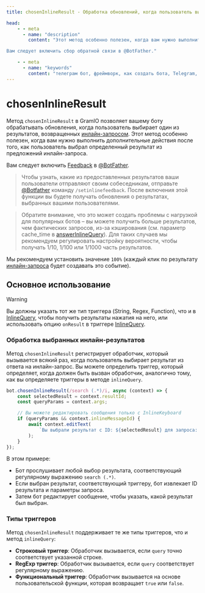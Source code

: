 ```yaml
---
title: chosenInlineResult - Обработка обновлений, когда пользователь выбирает один из результатов, возвращенных инлайн-запросом

head:
    - - meta
      - name: "description"
        content: "Этот метод особенно полезен, когда вам нужно выполнить дополнительные действия после того, как пользователь выбрал определенный результат из предложений инлайн-запроса.

Вам следует включить сбор обратной связи в @BotFather."

    - - meta
      - name: "keywords"
        content: "телеграм бот, фреймворк, как создать бота, Telegram, Telegram Bot API, GramIO, TypeScript, JavaScript, Node.JS, Nodejs, Deno, Bun, chosen inline result, инлайн-запросы, обработка выбора результата, InlineQuery, inline mode, inline feedback, сбор обратной связи, inline tracking, статистика инлайн запросов, инлайн результаты, inline_query_id, result_id, выбор пользователя, inline бот, обработка инлайн выбора"
---
```


# chosenInlineResult

Метод `chosenInlineResult` в GramIO позволяет вашему боту обрабатывать обновления, когда пользователь выбирает один из результатов, возвращенных [инлайн-запросом](/ru/triggers/inline-query). Этот метод особенно полезен, когда вам нужно выполнить дополнительные действия после того, как пользователь выбрал определенный результат из предложений инлайн-запроса.

Вам следует включить [Feedback](https://core.telegram.org/bots/inline#collecting-feedback) в [@BotFather](https://telegram.me/botfather).

> Чтобы узнать, какие из предоставленных результатов ваши пользователи отправляют своим собеседникам, отправьте [@Botfather](https://telegram.me/botfather) команду `/setinlinefeedback`. После включения этой функции вы будете получать обновления о результатах, выбранных вашими пользователями.

> Обратите внимание, что это может создать проблемы с нагрузкой для популярных ботов – вы можете получить больше результатов, чем фактических запросов, из-за кэширования (см. параметр cache_time в [answerInlineQuery](https://core.telegram.org/bots/api#answerinlinequery)). Для таких случаев мы рекомендуем регулировать настройку вероятности, чтобы получать 1/10, 1/100 или 1/1000 часть результатов.

Мы рекомендуем установить значение `100%` (каждый клик по результату [инлайн-запроса](/ru/triggers/inline-query) будет создавать это событие).

## Основное использование

> [!WARNING]
> Вы должны указать тот же тип триггера (String, Regex, Function), что и в [InlineQuery](/ru/triggers/inline-query), чтобы получить результаты нажатия на него, или использовать опцию `onResult` в триггере [InlineQuery](/ru/triggers/inline-query).

### Обработка выбранных инлайн-результатов

Метод `chosenInlineResult` регистрирует обработчик, который вызывается всякий раз, когда пользователь выбирает результат из ответа на инлайн-запрос. Вы можете определить триггер, который определяет, когда должен быть вызван обработчик, аналогично тому, как вы определяете триггеры в методе `inlineQuery`.

```ts
bot.chosenInlineResult(/search (.*)/i, async (context) => {
    const selectedResult = context.resultId;
    const queryParams = context.args;

    // Вы можете редактировать сообщения только с InlineKeyboard
    if (queryParams && context.inlineMessageId) {
        await context.editText(
            `Вы выбрали результат с ID: ${selectedResult} для запроса: ${queryParams[1]}`
        );
    }
});
```

В этом примере:

-   Бот прослушивает любой выбор результата, соответствующий регулярному выражению `search (.*)`.
-   Если выбран результат, соответствующий триггеру, бот извлекает ID результата и параметры запроса.
-   Затем бот редактирует сообщение, чтобы указать, какой результат был выбран.

### Типы триггеров

Метод `chosenInlineResult` поддерживает те же типы триггеров, что и метод `inlineQuery`:

-   **Строковый триггер**: Обработчик вызывается, если `query` точно соответствует указанной строке.
-   **RegExp триггер**: Обработчик вызывается, если `query` соответствует регулярному выражению.
-   **Функциональный триггер**: Обработчик вызывается на основе пользовательской функции, которая возвращает `true` или `false`.
